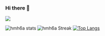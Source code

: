 ### Hi there 👋

![](https://komarev.com/ghpvc/?username=Gruce&color=6d66eb&label=Profile_Views)
 
![hmh6a stats](https://github-readme-stats.vercel.app/api?username=hmh6a&show_icons=true&theme=tokyonight) 
![hmh6a Streak](https://github-readme-streak-stats.herokuapp.com/?user=hmh6a&theme=tokyonight)
[![Top Langs](https://github-readme-stats.vercel.app/api/top-langs/?username=anuraghazra&exclude_repo=github-readme-stats,anuraghazra.github.io)](https://github.com/anuraghazra/github-readme-stats)
